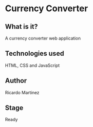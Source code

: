 # Currency Converter

## What is it?
A currency converter web application

## Technologies used
HTML, CSS and JavaScript

## Author
Ricardo Martinez

## Stage
Ready
